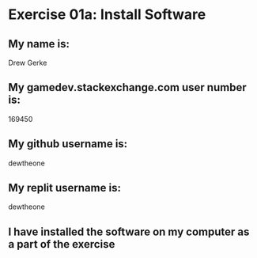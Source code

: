 
# Exercise 01a: Install Software

## My name is:
Drew Gerke

## My gamedev.stackexchange.com user number is:
169450

## My github username is:
dewtheone

## My replit username is:
dewtheone

## I have installed the software on my computer as a part of the exercise
